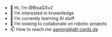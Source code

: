 - 👋 Hi, I’m @BisaGXv2
- 👀 I’m interested in knownledge
- 🌱 I’m currently learning AI stuff
- 💞️ I’m looking to collaborate on robotic projects
- 📫 How to reach me gaming@att-cardz.de

